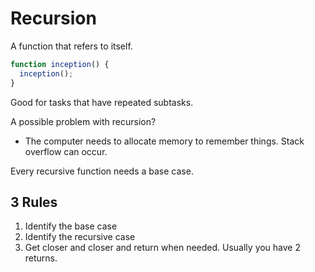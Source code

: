 # Recursion

A function that refers to itself. 

```js
function inception() {
  inception();
}
```

Good for tasks that have repeated subtasks. 

A possible problem with recursion?
  - The computer needs to allocate memory to remember things. Stack overflow can occur. 

Every recursive function needs a base case. 

## 3 Rules
  1. Identify the base case 
  2. Identify the recursive case 
  3. Get closer and closer and return when needed. Usually you have 2 returns. 